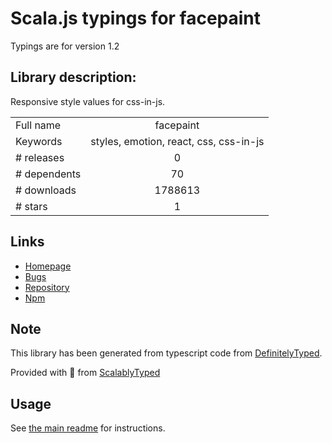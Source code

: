 
# Scala.js typings for facepaint

Typings are for version 1.2

## Library description:
Responsive style values for css-in-js.

|                    |                 |
| ------------------ | :-------------: |
| Full name          | facepaint |
| Keywords           | styles, emotion, react, css, css-in-js |
| # releases         | 0 |
| # dependents       | 70 |
| # downloads        | 1788613 |
| # stars            | 1 |

## Links
- [Homepage](https://github.com/emotion-js/facepaint)
- [Bugs](https://github.com/emotion-js/facepaint/issues)
- [Repository](https://github.com/emotion-js/facepaint)
- [Npm](https://www.npmjs.com/package/facepaint)
    


## Note
This library has been generated from typescript code from [DefinitelyTyped](https://definitelytyped.org).

Provided with :purple_heart: from [ScalablyTyped](https://github.com/oyvindberg/ScalablyTyped)

## Usage
See [the main readme](../../readme.md) for instructions.


